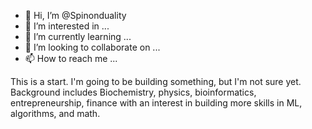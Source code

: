- 👋 Hi, I’m @Spinonduality
- 👀 I’m interested in ...
- 🌱 I’m currently learning ...
- 💞️ I’m looking to collaborate on ...
- 📫 How to reach me ...

<!---
Spinonduality/Spinonduality is a ✨ special ✨ repository because its `README.md` (this file) appears on your GitHub profile.
You can click the Preview link to take a look at your changes.
--->

This is a start. I'm going to be building something, but I'm not sure yet. Background includes Biochemistry, physics, bioinformatics, entrepreneurship, finance 
with an interest in building more skills in ML, algorithms, and math. 

